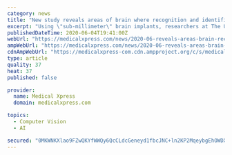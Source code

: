 ```yaml
---
category: news
title: "New study reveals areas of brain where recognition and identification occur"
excerpt: "Using \"sub-millimeter\" brain implants, researchers at The University of Texas Health Science Center at Houston (UTHealth), have been able to determine which parts of the brain are linked to facial and scene recognition."
publishedDateTime: 2020-06-04T19:41:00Z
webUrl: "https://medicalxpress.com/news/2020-06-reveals-areas-brain-recognition-identification.html"
ampWebUrl: "https://medicalxpress.com/news/2020-06-reveals-areas-brain-recognition-identification.amp"
cdnAmpWebUrl: "https://medicalxpress-com.cdn.ampproject.org/c/s/medicalxpress.com/news/2020-06-reveals-areas-brain-recognition-identification.amp"
type: article
quality: 37
heat: 37
published: false

provider:
  name: Medical Xpress
  domain: medicalxpress.com

topics:
  - Computer Vision
  - AI

secured: "0MKWNKXlao9FZwQKYfWWQy6QcCLdcGeneyd1fbcJNC+ln2KP2MqeybgEhOWDXotdyKk2rPpxat9tCrvkj7D3JSkz6g1YrB5lRHl/SgU6ANk9ZUReZiRVdRFRGzK9pCC1Oe2eF2QFnFvsCdXo6QIGY9Ig+e0QMzo2BNFNLjgLdC8PMHnN/gcUtsVH/wBGl/iKAaDYCsdZLWUS0UHMufSatujVnkHvL8XktCgJPGp7md57AtEgD+qbSYdmbVv2S2xBJj4IQNtBXdAFz4+HrTtKwpBVniwccdT5WtuGRsbQJcWTyw0zCjlu7CaHBlLLouQwEA5g2xJGYxUe33A2DX/MWVzzU4++mkawA1cz80jxeVDcSyvJJl+utgONYqfI9LuOep7fwJ+XhtSwz2fgpEPePgz7iiYUz/bNskOqqFpZ6usuFmlQuaexUNKXRGlzn17Ou9J8ux/lJKGBfQUTBD3sJ6KhymqHuadbxkoNpu3WN1Q=;A/qmNVZ311TFaYDEMB5+Xg=="
---
```


